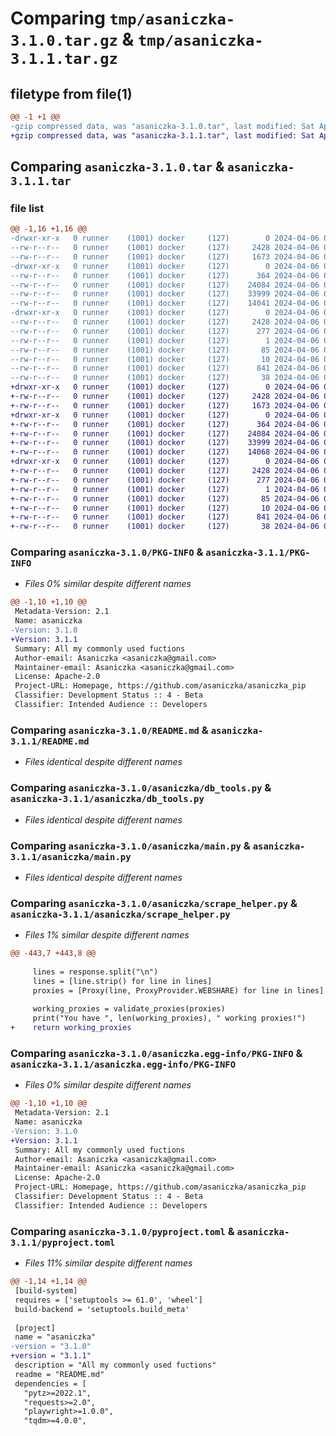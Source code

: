 # Comparing `tmp/asaniczka-3.1.0.tar.gz` & `tmp/asaniczka-3.1.1.tar.gz`

## filetype from file(1)

```diff
@@ -1 +1 @@
-gzip compressed data, was "asaniczka-3.1.0.tar", last modified: Sat Apr  6 08:03:05 2024, max compression
+gzip compressed data, was "asaniczka-3.1.1.tar", last modified: Sat Apr  6 08:10:19 2024, max compression
```

## Comparing `asaniczka-3.1.0.tar` & `asaniczka-3.1.1.tar`

### file list

```diff
@@ -1,16 +1,16 @@
-drwxr-xr-x   0 runner    (1001) docker     (127)        0 2024-04-06 08:03:05.365508 asaniczka-3.1.0/
--rw-r--r--   0 runner    (1001) docker     (127)     2428 2024-04-06 08:03:05.365508 asaniczka-3.1.0/PKG-INFO
--rw-r--r--   0 runner    (1001) docker     (127)     1673 2024-04-06 08:03:00.000000 asaniczka-3.1.0/README.md
-drwxr-xr-x   0 runner    (1001) docker     (127)        0 2024-04-06 08:03:05.365508 asaniczka-3.1.0/asaniczka/
--rw-r--r--   0 runner    (1001) docker     (127)      364 2024-04-06 08:03:00.000000 asaniczka-3.1.0/asaniczka/__init__.py
--rw-r--r--   0 runner    (1001) docker     (127)    24084 2024-04-06 08:03:00.000000 asaniczka-3.1.0/asaniczka/db_tools.py
--rw-r--r--   0 runner    (1001) docker     (127)    33999 2024-04-06 08:03:00.000000 asaniczka-3.1.0/asaniczka/main.py
--rw-r--r--   0 runner    (1001) docker     (127)    14041 2024-04-06 08:03:00.000000 asaniczka-3.1.0/asaniczka/scrape_helper.py
-drwxr-xr-x   0 runner    (1001) docker     (127)        0 2024-04-06 08:03:05.365508 asaniczka-3.1.0/asaniczka.egg-info/
--rw-r--r--   0 runner    (1001) docker     (127)     2428 2024-04-06 08:03:05.000000 asaniczka-3.1.0/asaniczka.egg-info/PKG-INFO
--rw-r--r--   0 runner    (1001) docker     (127)      277 2024-04-06 08:03:05.000000 asaniczka-3.1.0/asaniczka.egg-info/SOURCES.txt
--rw-r--r--   0 runner    (1001) docker     (127)        1 2024-04-06 08:03:05.000000 asaniczka-3.1.0/asaniczka.egg-info/dependency_links.txt
--rw-r--r--   0 runner    (1001) docker     (127)       85 2024-04-06 08:03:05.000000 asaniczka-3.1.0/asaniczka.egg-info/requires.txt
--rw-r--r--   0 runner    (1001) docker     (127)       10 2024-04-06 08:03:05.000000 asaniczka-3.1.0/asaniczka.egg-info/top_level.txt
--rw-r--r--   0 runner    (1001) docker     (127)      841 2024-04-06 08:03:00.000000 asaniczka-3.1.0/pyproject.toml
--rw-r--r--   0 runner    (1001) docker     (127)       38 2024-04-06 08:03:05.365508 asaniczka-3.1.0/setup.cfg
+drwxr-xr-x   0 runner    (1001) docker     (127)        0 2024-04-06 08:10:19.187154 asaniczka-3.1.1/
+-rw-r--r--   0 runner    (1001) docker     (127)     2428 2024-04-06 08:10:19.187154 asaniczka-3.1.1/PKG-INFO
+-rw-r--r--   0 runner    (1001) docker     (127)     1673 2024-04-06 08:10:10.000000 asaniczka-3.1.1/README.md
+drwxr-xr-x   0 runner    (1001) docker     (127)        0 2024-04-06 08:10:19.187154 asaniczka-3.1.1/asaniczka/
+-rw-r--r--   0 runner    (1001) docker     (127)      364 2024-04-06 08:10:10.000000 asaniczka-3.1.1/asaniczka/__init__.py
+-rw-r--r--   0 runner    (1001) docker     (127)    24084 2024-04-06 08:10:10.000000 asaniczka-3.1.1/asaniczka/db_tools.py
+-rw-r--r--   0 runner    (1001) docker     (127)    33999 2024-04-06 08:10:10.000000 asaniczka-3.1.1/asaniczka/main.py
+-rw-r--r--   0 runner    (1001) docker     (127)    14068 2024-04-06 08:10:10.000000 asaniczka-3.1.1/asaniczka/scrape_helper.py
+drwxr-xr-x   0 runner    (1001) docker     (127)        0 2024-04-06 08:10:19.187154 asaniczka-3.1.1/asaniczka.egg-info/
+-rw-r--r--   0 runner    (1001) docker     (127)     2428 2024-04-06 08:10:19.000000 asaniczka-3.1.1/asaniczka.egg-info/PKG-INFO
+-rw-r--r--   0 runner    (1001) docker     (127)      277 2024-04-06 08:10:19.000000 asaniczka-3.1.1/asaniczka.egg-info/SOURCES.txt
+-rw-r--r--   0 runner    (1001) docker     (127)        1 2024-04-06 08:10:19.000000 asaniczka-3.1.1/asaniczka.egg-info/dependency_links.txt
+-rw-r--r--   0 runner    (1001) docker     (127)       85 2024-04-06 08:10:19.000000 asaniczka-3.1.1/asaniczka.egg-info/requires.txt
+-rw-r--r--   0 runner    (1001) docker     (127)       10 2024-04-06 08:10:19.000000 asaniczka-3.1.1/asaniczka.egg-info/top_level.txt
+-rw-r--r--   0 runner    (1001) docker     (127)      841 2024-04-06 08:10:10.000000 asaniczka-3.1.1/pyproject.toml
+-rw-r--r--   0 runner    (1001) docker     (127)       38 2024-04-06 08:10:19.187154 asaniczka-3.1.1/setup.cfg
```

### Comparing `asaniczka-3.1.0/PKG-INFO` & `asaniczka-3.1.1/PKG-INFO`

 * *Files 0% similar despite different names*

```diff
@@ -1,10 +1,10 @@
 Metadata-Version: 2.1
 Name: asaniczka
-Version: 3.1.0
+Version: 3.1.1
 Summary: All my commonly used fuctions
 Author-email: Asaniczka <asaniczka@gmail.com>
 Maintainer-email: Asaniczka <asaniczka@gmail.com>
 License: Apache-2.0
 Project-URL: Homepage, https://github.com/asaniczka/asaniczka_pip
 Classifier: Development Status :: 4 - Beta
 Classifier: Intended Audience :: Developers
```

### Comparing `asaniczka-3.1.0/README.md` & `asaniczka-3.1.1/README.md`

 * *Files identical despite different names*

### Comparing `asaniczka-3.1.0/asaniczka/db_tools.py` & `asaniczka-3.1.1/asaniczka/db_tools.py`

 * *Files identical despite different names*

### Comparing `asaniczka-3.1.0/asaniczka/main.py` & `asaniczka-3.1.1/asaniczka/main.py`

 * *Files identical despite different names*

### Comparing `asaniczka-3.1.0/asaniczka/scrape_helper.py` & `asaniczka-3.1.1/asaniczka/scrape_helper.py`

 * *Files 1% similar despite different names*

```diff
@@ -443,7 +443,8 @@
 
     lines = response.split("\n")
     lines = [line.strip() for line in lines]
     proxies = [Proxy(line, ProxyProvider.WEBSHARE) for line in lines]
 
     working_proxies = validate_proxies(proxies)
     print("You have ", len(working_proxies), " working proxies!")
+    return working_proxies
```

### Comparing `asaniczka-3.1.0/asaniczka.egg-info/PKG-INFO` & `asaniczka-3.1.1/asaniczka.egg-info/PKG-INFO`

 * *Files 0% similar despite different names*

```diff
@@ -1,10 +1,10 @@
 Metadata-Version: 2.1
 Name: asaniczka
-Version: 3.1.0
+Version: 3.1.1
 Summary: All my commonly used fuctions
 Author-email: Asaniczka <asaniczka@gmail.com>
 Maintainer-email: Asaniczka <asaniczka@gmail.com>
 License: Apache-2.0
 Project-URL: Homepage, https://github.com/asaniczka/asaniczka_pip
 Classifier: Development Status :: 4 - Beta
 Classifier: Intended Audience :: Developers
```

### Comparing `asaniczka-3.1.0/pyproject.toml` & `asaniczka-3.1.1/pyproject.toml`

 * *Files 11% similar despite different names*

```diff
@@ -1,14 +1,14 @@
 [build-system]
 requires = ['setuptools >= 61.0', 'wheel']
 build-backend = 'setuptools.build_meta'
 
 [project]
 name = "asaniczka"
-version = "3.1.0"
+version = "3.1.1"
 description = "All my commonly used fuctions"
 readme = "README.md"
 dependencies = [
   "pytz>=2022.1",
   "requests>=2.0",
   "playwright>=1.0.0",
   "tqdm>=4.0.0",
```

